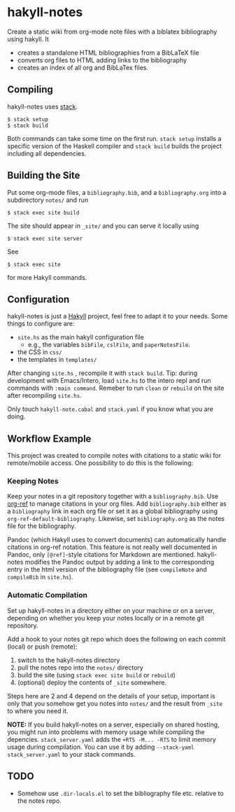 # hakyll-notes

Create a static wiki from org-mode note files with a biblatex bibliography using hakyll.
It

* creates a standalone HTML bibliographies from a BibLaTeX file
* converts org files to HTML adding links to the bibliography
* creates an index of all org and BibLaTex files.

## Compiling

hakyll-notes uses [stack](https://docs.haskellstack.org/en/stable/README/).

```
$ stack setup
$ stack build
```

Both commands can take some time on the first run.
`stack setup` installs a specific version of the Haskell compiler
and `stack build` builds the project including all dependencies.

## Building the Site

Put some org-mode files, a `bibliography.bib`, and a `bibliography.org`
into a subdirectory `notes/` and run

```
$ stack exec site build
```

The site should appear in `_site/` and you can serve it locally using

```
$ stack exec site server
```

See

```
$ stack exec site
```

for more Hakyll commands.

## Configuration

hakyll-notes is just a [Hakyll](https://jaspervdj.be/hakyll/) project,
feel free to adapt it to your needs.
Some things to configure are:

* `site.hs` as the main hakyll configuration file
  * e.g., the variables `bibFile`, `cslFile`, and `paperNotesFile`.
* the CSS in `css/`
* the templates in `templates/`

After changing `site.hs` , recompile it with `stack build`.
Tip: during development with Emacs/Intero,
load `site.hs` to the intero repl and run commands with `:main command`.
Remeber to run `clean` or `rebuild` on the site after recompiling `site.hs`.

Only touch `hakyll-note.cabal` and `stack.yaml` if you know what you are doing.

## Workflow Example

This project was created to compile notes with citations to a static wiki for remote/mobile access.
One possibility to do this is the following:

### Keeping Notes

Keep your notes in a git repository together with a `bibliography.bib`.
Use [org-ref](https://github.com/jkitchin/org-ref) to manage citations in your org files.
Add `bibliography.bib` either as a `bibliography` link in each org file
or set it as a global bibliography using `org-ref-default-bibliography`.
Likewise, set `bibliography.org` as the notes file for the bibliography.

Pandoc (which Hakyll uses to convert documents) can automatically handle citations
in org-ref notation.
This feature is not really well documented in Pandoc,
only `[@ref]`-style citations for Markdown are mentioned.
hakyll-notes modifies the Pandoc output by adding a link
to the corresponding entry in the html version of the bibliography file
(see `compileNote` and `compileBib` in `site.hs`).

### Automatic Compilation

Set up hakyll-notes in a directory either on your machine or on a server,
depending on whether you keep your notes locally or in a remote git repository.

Add a hook to your notes git repo which does the following
on each commit (local) or push (remote):

1. switch to the hakyll-notes directory
2. pull the notes repo into the `notes/` directory
3. build the site (using `stack exec site build` or `rebuild`)
4. (optional) deploy the contents of `_site` somewhere.

Steps here are 2 and 4 depend on the details of your setup,
important is only that you somehow get you notes into `notes/`
and the result from `_site` to where you need it.

**NOTE:**
If you build hakyll-notes on a server, especially on shared hosting,
you might run into problems with memory usage while compiling the depencies.
`stack_server.yaml` adds the `+RTS -M... -RTS` to limit memory usage during compilation.
You can use it by adding `--stack-yaml stack_server.yaml` to your stack commands.

## TODO

* Somehow use `.dir-locals.el` to set the bibliography file etc. relative to the notes repo.
